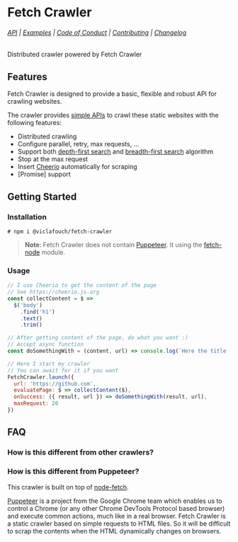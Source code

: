 # Fetch Crawler

###### [API](https://github.com/yujiosaka/headless-chrome-crawler/blob/master/docs/API.md) | [Examples](https://github.com/yujiosaka/headless-chrome-crawler/tree/master/examples) | [Code of Conduct](https://github.com/yujiosaka/headless-chrome-crawler/blob/master/docs/CODE_OF_CONDUCT.md) | [Contributing](https://github.com/yujiosaka/headless-chrome-crawler/blob/master/docs/CONTRIBUTING.md) | [Changelog](https://github.com/yujiosaka/headless-chrome-crawler/blob/master/docs/CHANGELOG.md)

Distributed crawler powered by Fetch Crawler

## Features

Fetch Crawler is designed to provide a basic, flexible and robust API for crawling websites. 

The crawler provides [simple APIs](#api-reference) to crawl these static websites with the following features:

* Distributed crawling
* Configure parallel, retry, max requests, ...
* Support both [depth-first search](https://en.wikipedia.org/wiki/Depth-first_search) and [breadth-first search](https://en.wikipedia.org/wiki/Breadth-first_search) algorithm
* Stop at the max request
* Insert [Cheerio](https://cheerio.js.org/) automatically for scraping
* [Promise] support

## Getting Started

### Installation

```
# npm i @viclafouch/fetch-crawler
```

> **Note**: Fetch Crawler does not contain [Puppeteer](https://github.com/GoogleChrome/puppeteer). It using the [fetch-node](https://www.npmjs.com/package/node-fetch) module.

### Usage

```js
// I use Cheerio to get the content of the page
// See https://cheerio.js.org
const collectContent = $ =>
  $('body')
    .find('h1')
    .text()
    .trim()

// After getting content of the page, do what you want :)
// Accept async function
const doSomethingWith = (content, url) => console.log(`Here the title '${content}' from ${url}`)

// Here I start my crawler
// You can await for it if you want
FetchCrawler.launch({
  url: 'https://github.com',
  evaluatePage: $ => collectContent($),
  onSuccess: ({ result, url }) => doSomethingWith(result, url),
  maxRequest: 20
})
```

## FAQ

### How is this different from other crawlers?

### How is this different from Puppeteer?

This crawler is built on top of [node-fetch](https://www.npmjs.com/package/node-fetch).

[Puppeteer](https://github.com/GoogleChrome/puppeteer) is a project from the Google Chrome team which enables us to control a Chrome (or any other Chrome DevTools Protocol based browser) and execute common actions, much like in a real browser. Fetch Crawler is a static crawler based on simple requests to HTML files. So it will be difficult to scrap the contents when the HTML dynamically changes on browsers.
